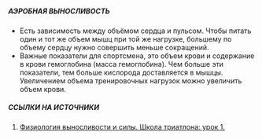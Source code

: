 ##### АЭРОБНАЯ ВЫНОСЛИВОСТЬ

- Есть зависимость между объёмом сердца и пульсом. Чтобы питать один и тот же объем мышц при той же нагрузке, большему по объему сердцу нужно совершить меньше сокращений.
- Важные показатели для спортсмена, это объем крови и содержание в крови гемоглобина (масса гемоглобина). Чем больше эти показатели, тем больше кислорода доставляется в мышцы. Увеличением объема тренировочных нагрузок можно увеличить объем крови.


##### ССЫЛКИ НА ИСТОЧНИКИ 
1. [Физиология выносливости и силы. Школа триатлона: урок 1.](https://www.youtube.com/watch?v=cYGYFc35MpY)
